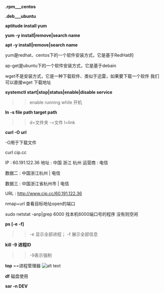**.rpm___centos**  

**.deb___ubuntu** 


**aptitude install yum**

**yum -y install|remove|search name**

**apt -y install|remove|search name**

yum是redhat、centos下的一个软件安装方式，它是基于RedHat的

ap-get是ubuntu下的一个软件安装方式，它是基于debain

wget不是安装方式，它是一种下载软件、类似于迅雷，如果要下载一个软件 我们可以直接wget 下载地址


**systemctl start|stop|status|enable|disable  service**

>> enable  running while 开机

**ln -s file path target path**

>>d=文件夹 -=文件 l=link


**curl -O url**
 
-O用于下载文件

curl cip.cc

IP      : 60.191.122.36
地址    : 中国  浙江  杭州
运营商  : 电信

数据二  : 中国浙江杭州 | 电信

数据三  : 中国浙江省杭州市 | 电信

URL     : http://www.cip.cc/60.191.122.36

nmap+url 查看目标地址open的端口

sudo netstat -anp|grep 6000  找本机6000端口号的程序 没有则空闲

**ps [-e -f]**

>>-e 显示全部进程； -f 展示全部信息

**kill -9 进程ID**

>>-9表示强制

**top**  ==进程管理器  ![alt text](<屏幕截图 2025-02-11 205615.png>)

**df** 磁盘使用

**sar -n DEV**